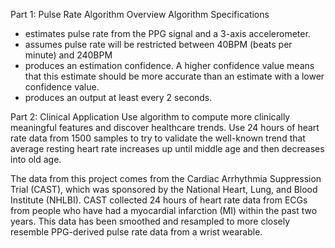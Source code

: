 Part 1: Pulse Rate Algorithm  Overview
Algorithm Specifications
- estimates pulse rate from the PPG signal and a 3-axis accelerometer.
- assumes pulse rate will be restricted between 40BPM (beats per minute) and 240BPM
- produces an estimation confidence. A higher confidence value means that this estimate should be more accurate than an estimate with a lower confidence value.
- produces an output at least every 2 seconds.


Part 2: Clinical Application
Use algorithm to compute more clinically meaningful features and discover healthcare trends.
Use 24 hours of heart rate data from 1500 samples to try to validate the well-known trend that average resting heart rate increases up until middle age and then decreases into old age.

The data from this project comes from the Cardiac Arrhythmia Suppression Trial (CAST), which was sponsored by the National Heart, Lung, and Blood Institute (NHLBI). CAST collected 24 hours of heart rate data from ECGs from people who have had a myocardial infarction (MI) within the past two years. This data has been smoothed and resampled to more closely resemble PPG-derived pulse rate data from a wrist wearable.

